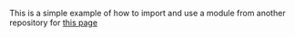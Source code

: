 This is a simple example of how to import and use a module from another repository for [this page](ben.peocoh.com/)

